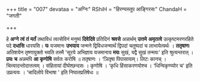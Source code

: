 +++
title = "007"
devataa = "अग्निः"
RShiH = "हिरण्यस्तूप आङ्गिरसः"
ChandaH = "जगती"

+++


हे **अग्ने** **त्वं** **तं** **मर्तं** तथाविधं त्वत्सेविनं मनुष्यं **दिवेदिवे** प्रतिदिनं **श्रवसे** अन्नार्थम् **उत्तमे** **अमृतत्वे** उत्कृष्टमरणरहिते पदे **दधासि** धारयसि। **यः** यजमानः **उभयाय** जन्मने द्विविधजन्मार्थं द्विपदां चतुष्पदां च लाभायेत्यर्थः । **ततृषाणः** अतिशयेन तृष्णायुक्तो भवति तस्मै 'सूरये अभिज्ञाय यजमानाय **मयः** सुखं, यद्वै सुखं तन्मयः' इति श्रुत्यन्तरात् । **प्रयः** **च** अन्नमपि **आ** **कृणोषि** सर्वतः करोषि ॥ ततृषाणः । ‘ञितृषा पिपासायाम्। लिटः कानच् । चित्त्वादन्तोदात्तत्वम् । संहितायां दीर्घश्छन्दसः । कृणोषि । ‘कृधि हिंसाकरणयोश्च । ‘धिन्विकृण्व्योर च' इति उप्रत्ययः । ‘चादिलोपे विभाषा ' इति निघातप्रतिषेधः ॥